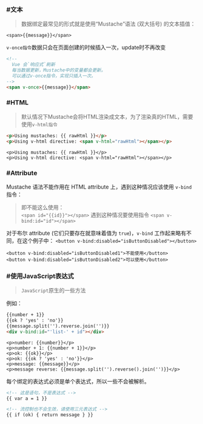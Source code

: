 ### #<a id="文本">文本</a>

> 数据绑定最常见的形式就是使用“Mustache”语法 (双大括号) 的文本插值：

`<span>{{message}}</span>`

`v-once指令`数据只会在页面创建的时候插入一次，update时不再改变
```html
<!-- 
  Vue 会`响应式`刷新
  每当数据更新，Mustache中的变量都会更新。
  可以通过v-once指令，实现只插入一次。
-->
<span v-once>{{message}}</span>
```

### #<a id="文本">HTML</a>

> 默认情况下Mustache会将HTML渲染成文本，为了渲染真的HTML，需要使用`v-html指令`

```html
<p>Using mustaches: {{ rawHtml }}</p>
<p>Using v-html directive: <span v-html="rawHtml"></span></p>
```

> <div id="app-1">
    <p>Using mustaches: {{ rawHtml }}</p>
    <p>Using v-html directive: <span v-html="rawHtml"></span></p>
  </div>
  
### #<a id="Attribute">Attribute</a>

Mustache 语法不能作用在 HTML attribute 上，遇到这种情况应该使用 `v-bind` 指令：  
> 即不能这么使用：  
`<span id="{{id}}"></span>`
> 遇到这种情况要使用指令
> `<span v-bind:id="id"></span>`

对于布尔 attribute (它们只要存在就意味着值为 `true`)，`v-bind` 工作起来略有不同，在这个例子中：
`<button v-bind:disabled="isButtonDisabled"></button>`

> <div id="app-2">
    <button v-bind:disabled="isButtonDisabled1">不能使用</button>
    <button v-bind:disabled="isButtonDisabled2">可以使用</button>
  </div>  

### #<a id="使用JavaScript表达式">使用JavaScript表达式</a>

> `JavaScript`原生的一些方法

例如：
```html
{{number + 1}}
{{ok ? 'yes' : 'no'}}
{{message.split('').reverse.join('')}}
<div v-bind:id="'list-' + id"></div>
```

> <div id="app-3">
    <p>number: {{number}}</p>
    <p>number + 1: {{number + 1}}</p>
    <p>ok: {{ok}}</p>
    <p>ok: {{ok ? 'yes' : 'no'}}</p>
    <p>message: {{message}}</p>
    <p>message reverse: {{message.split('').reverse().join('')}}</p>
  </div>

每个绑定的表达式必须是单个表达式，所以一些不会被解析。
```html
<!-- 这是语句，不是表达式 -->
{{ var a = 1 }}

<!-- 流控制也不会生效，请使用三元表达式 -->
{{ if (ok) { return message } }}
```

<script>
  new Vue({
    el: '#app-1',
    data: {
      rawHtml: '<span>测试插入原生HTML</span>'
    }
  });
  new Vue({
    el: '#app-2',
    data: {
      isButtonDisabled1: true,
      isButtonDisabled2: false,
    }
  });
  new Vue({
    el: '#app-3',
    data: {
      number: 2,
      ok: true,
      message: 'this is some text!!!',
    }
  });
</script>
